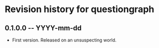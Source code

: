 # Revision history for questiongraph

## 0.1.0.0 -- YYYY-mm-dd

* First version. Released on an unsuspecting world.
